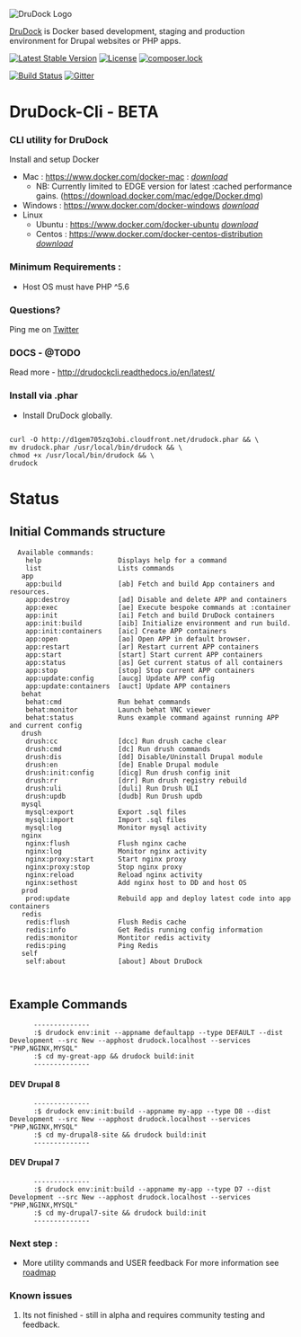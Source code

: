 ![DruDock Logo](https://s3.eu-west-2.amazonaws.com/drudock/DruDockLogo.jpg)

[DruDock](https://www.4alldigital.io/drudock) is Docker based development, staging and production environment for Drupal websites or PHP apps.

[![Latest Stable Version](https://poser.pugx.org/drudock/cli/v/stable)](https://packagist.org/packages/drudock/cli)
[![License](https://poser.pugx.org/drudock/cli/license)](https://packagist.org/packages/drudock/cli)
[![composer.lock](https://poser.pugx.org/drudock/cli/composerlock)](https://packagist.org/packages/drudock/cli)

[![Build Status](https://travis-ci.org/4AllDigital/DruDockCli.svg?branch=master)](https://travis-ci.org/4AllDigital/DruDockCli)
[![Gitter](https://badges.gitter.im/Join%20Chat.svg)](https://gitter.im/DruDockCli/Lobby?utm_source=badge&utm_medium=badge&utm_campaign=pr-badge)


# DruDock-Cli - BETA
### CLI utility for DruDock

Install and setup Docker
  
- Mac : https://www.docker.com/docker-mac : 
[_download_](https://store.docker.com/editions/community/docker-ce-desktop-mac)
  - NB: Currently limited to EDGE version for latest :cached performance gains. (https://download.docker.com/mac/edge/Docker.dmg)
- Windows : https://www.docker.com/docker-windows
[_download_](https://store.docker.com/editions/community/docker-ce-desktop-windows)
- Linux
  - Ubuntu : https://www.docker.com/docker-ubuntu
  [_download_](https://store.docker.com/editions/community/docker-ce-server-ubuntu)
  - Centos : https://www.docker.com/docker-centos-distribution
  [_download_](https://store.docker.com/editions/community/docker-ce-server-centos)
   
### Minimum Requirements : 
- Host OS must have PHP ^5.6

### Questions?
  Ping me on [Twitter](http://twitter.com/@4alldigital)
  
### DOCS - @TODO
  Read more - http://drudockcli.readthedocs.io/en/latest/
   
### Install via .phar
  - Install DruDock globally.
  
  ``` 
  
  curl -O http://d1gem705zq3obi.cloudfront.net/drudock.phar && \
  mv drudock.phar /usr/local/bin/drudock && \
  chmod +x /usr/local/bin/drudock && \
  drudock
  
  ```

# Status
## Initial Commands structure
```
  Available commands:
    help                   Displays help for a command
    list                   Lists commands
   app
    app:build              [ab] Fetch and build App containers and resources.
    app:destroy            [ad] Disable and delete APP and containers
    app:exec               [ae] Execute bespoke commands at :container
    app:init               [ai] Fetch and build DruDock containers
    app:init:build         [aib] Initialize environment and run build.
    app:init:containers    [aic] Create APP containers
    app:open               [ao] Open APP in default browser.
    app:restart            [ar] Restart current APP containers
    app:start              [start] Start current APP containers
    app:status             [as] Get current status of all containers
    app:stop               [stop] Stop current APP containers
    app:update:config      [aucg] Update APP config
    app:update:containers  [auct] Update APP containers
   behat
    behat:cmd              Run behat commands
    behat:monitor          Launch behat VNC viewer
    behat:status           Runs example command against running APP and current config
   drush
    drush:cc               [dcc] Run drush cache clear
    drush:cmd              [dc] Run drush commands
    drush:dis              [dd] Disable/Uninstall Drupal module
    drush:en               [de] Enable Drupal module
    drush:init:config      [dicg] Run drush config init
    drush:rr               [drr] Run drush registry rebuild
    drush:uli              [duli] Run Drush ULI
    drush:updb             [dudb] Run Drush updb
   mysql
    mysql:export           Export .sql files
    mysql:import           Import .sql files
    mysql:log              Monitor mysql activity
   nginx
    nginx:flush            Flush nginx cache
    nginx:log              Monitor nginx activity
    nginx:proxy:start      Start nginx proxy
    nginx:proxy:stop       Stop nginx proxy
    nginx:reload           Reload nginx activity
    nginx:sethost          Add nginx host to DD and host OS
   prod
    prod:update            Rebuild app and deploy latest code into app containers
   redis
    redis:flush            Flush Redis cache
    redis:info             Get Redis running config information
    redis:monitor          Montitor redis activity
    redis:ping             Ping Redis
   self
    self:about             [about] About DruDock

       
```

## Example Commands
```
      --------------
      :$ drudock env:init --appname defaultapp --type DEFAULT --dist Development --src New --apphost drudock.localhost --services "PHP,NGINX,MYSQL"
      :$ cd my-great-app && drudock build:init
      --------------
```    
#### DEV Drupal 8  
```
      --------------
      :$ drudock env:init:build --appname my-app --type D8 --dist Development --src New --apphost drudock.localhost --services "PHP,NGINX,MYSQL"
      :$ cd my-drupal8-site && drudock build:init
      --------------
```   
#### DEV Drupal 7
```
      --------------
      :$ drudock env:init:build --appname my-app --type D7 --dist Development --src New --apphost drudock.localhost --services "PHP,NGINX,MYSQL"
      :$ cd my-drupal7-site && drudock build:init
      --------------
```

### Next step :

 - More utility commands and USER feedback
For more information see [roadmap](https://github.com/4AllDigital/DruDockCli/blob/master/roadmap.md)

### Known issues

1. Its not finished - still in alpha and requires community testing and feedback.
